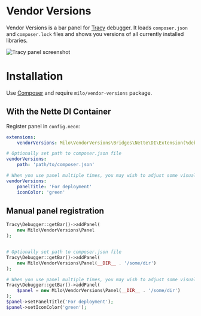 # Vendor Versions
Vendor Versions is a bar panel for [Tracy](https://tracy.nette.org/) debugger. It loads `composer.json` and `composer.lock` files and shows you versions of all currently installed libraries.

![Tracy panel screenshot](https://github.com/milo/vendor-versions/raw/master/screenshot.png)


# Installation
Use [Composer](https://getcomposer.org) and require `milo/vendor-versions` package.


## With the Nette DI Container
Register panel in `config.neon`:
```yaml
extensions:
	vendorVersions: Milo\VendorVersions\Bridges\Nette\DI\Extension(%debugMode%)

# Optionally set path to composer.json file
vendorVersions:
	path: 'path/to/composer.json'

# When you use panel multiple times, you may wish to adjust some visual properties
vendorVersions:
	panelTitle: 'For deployment'
	iconColor: 'green'
```


## Manual panel registration
```php
Tracy\Debugger::getBar()->addPanel(
	new Milo\VendorVersions\Panel
);


# Optionally set path to composer.json file
Tracy\Debugger::getBar()->addPanel(
	new Milo\VendorVersions\Panel(__DIR__ . '/some/dir')
);

# When you use panel multiple times, you may wish to adjust some visual properties
Tracy\Debugger::getBar()->addPanel(
	$panel = new Milo\VendorVersions\Panel(__DIR__ . '/some/dir')
);
$panel->setPanelTitle('For deployment');
$panel->setIconColor('green');
```
